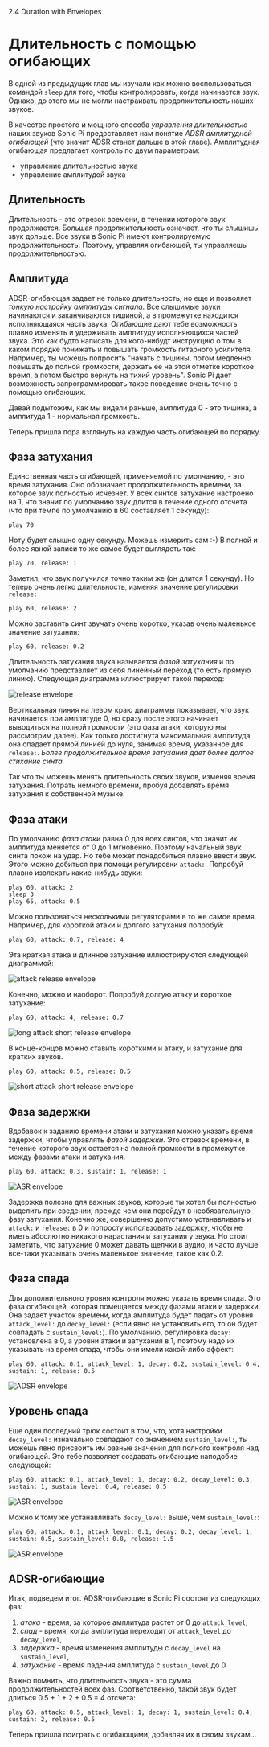 2.4 Duration with Envelopes

# Длительность с помощью огибающих

В одной из предыдущих глав мы изучали как можно воспользоваться командой `sleep`
для того, чтобы контролировать, когда начинается звук. Однако, до этого мы не
могли настраивать продолжительность наших звуков.

В качестве простого и мощного способа *управления длительностью* наших звуков
Sonic Pi предоставляет нам понятие *ADSR амплитудной огибающей* (что значит ADSR
станет дальше в этой главе). Амплитудная огибающая предлагает контроль по двум
параметрам:

* управление длительностью звука
* управление амплитудой звука

## Длительность

Длительность - это отрезок времени, в течении которого звук продолжается. Большая
продолжительность означает, что ты слышишь звук дольше. Все звуки в Sonic Pi
имеют контролируемую продолжительность. Поэтому, управляя огибающей, ты управляешь
продолжительностью.

## Амплитуда

ADSR-огибающая задает не только длительность, но еще и позволяет *тонкую настройку
амплитуды сигнала*. Все слышимые звуки начинаются и заканчиваются тишиной, а в
промежутке находится исполняющаяся часть звука. Огибающие дают тебе возможность
плавно изменять и удерживать амплитуду исполняющихся частей звука. Это как будто
написать для кого-нибудт инструкцию о том в каком порядке понижать и повышать
громкость гитарного усилителя. Например, ты можешь попросить "начать с тишины,
потом медленно повышать до полной громкости, держать ее на этой отметке короткое
время, а потом быстро вернуть на тихий уровень". Sonic Pi дает возможность
запрограммировать такое поведение очень точно с помощью огибающих.

Давай подытожим, как мы видели раньше, амплитуда 0 - это тишина, а амплитуда 1 -
нормальная громкость.

Теперь пришла пора взглянуть на каждую часть огибающей по порядку.

## Фаза затухания

Единственная часть огибающей, применяемой по умолчанию, - это время затухания.
Оно обозначает продолжительность времени, за которое звук полностью исчезнет. У
всех синтов затухание настроено на 1, что значит по умолчанию звук длится в течение
одного отсчета (что при темпе по умолчанию в 60 составляет 1 секунду):

```
play 70
```

Ноту будет слышно одну секунду. Можешь измерить сам :-) В полной и более явной
записи то же самое будет выглядеть так:

```
play 70, release: 1
```

Заметил, что звук получился точно таким же (он длится 1 секунду). Но теперь очень
легко длительность, изменяя значение регулировки `release:`

```
play 60, release: 2
```

Можно заставить синт звучать очень коротко, указав очень маленькое значение
затухания:

```
play 60, release: 0.2
```

Длительность затухания звука называется *фазой затухания* и по умолчанию
представляет из себя линейный переход (то есть прямую линию). Следующая диаграмма
иллюстрирует такой переход:

![release envelope](../images/tutorial/env-release.png)

Вертикальная линия на левом краю диаграммы показывает, что звук начинается при
амплитуде 0, но сразу после этого начинает выводиться на полной громкости (это
фаза атаки, которую мы рассмотрим далее). Как только достигнута максимальная
амплитуда, она спадает прямой линией до нуля, занимая время, указанное для `release:`.
*Более продолжительное время затухания дает более долгое стихание синта.*

Так что ты можешь менять длительность своих звуков, изменяя время затухания.
Потрать немного времени, пробуя добавлять время затухания к собственной музыке.

## Фаза атаки

По умолчанию *фаза атаки* равна 0 для всех синтов, что значит их амплитуда меняется
от 0 до 1 мгновенно. Поэтому начальный звук синта похож на удар. Но тебе может
понадобиться плавно ввести звук. Этого можно добиться при помощи регулировки
`attack:`. Попробуй плавно извлекать какие-нибудь звуки:

```
play 60, attack: 2
sleep 3
play 65, attack: 0.5
```

Можно пользоваться несколькими регуляторами в то же самое время. Например, для
короткой атаки и долгого затухания попробуй:

```
play 60, attack: 0.7, release: 4
```

Эта краткая атака и длинное затухание иллюстрируются следующей диаграммой:

![attack release envelope](../images/tutorial/env-attack-release.png)

Конечно, можно и наоборот. Попробуй долгую атаку и короткое затухание:

```
play 60, attack: 4, release: 0.7
```

![long attack short release envelope](../images/tutorial/env-long-attack-short-release.png)

В конце-концов можно ставить короткими и атаку, и затухание для кратких звуков.

```
play 60, attack: 0.5, release: 0.5
```

![short attack short release envelope](../images/tutorial/env-short-attack-short-release.png)

## Фаза задержки

Вдобавок к заданию времени атаки и затухания можно указать время задержки, чтобы
управлять *фазой задержки*. Это отрезок времени, в течение которого звук остается
на полной громкости в промежутке между фазами атаки и затухания.

```
play 60, attack: 0.3, sustain: 1, release: 1
```

![ASR envelope](../images/tutorial/env-attack-sustain-release.png)

Задержка полезна для важных звуков, которые ты хотел бы полностью выделить при
сведении, прежде чем они перейдут в необязательную фазу затухания. Конечно же,
совершенно допустимо устанавливать и `attack:` и `release:` в 0 и попросту
использовать задержку, чтобы не иметь абсолютно никакого нарастания и затухания
у звука. Но стоит заметить, что затухание 0 может давать щелчки в аудио, и часто
лучше все-таки указывать очень маленькое значение, такое как 0.2.

## Фаза спада

Для дополнительного уровня контроля можно указать время спада. Это фаза огибающей,
которая помещается между фазами атаки и задержки. Она задает участок времени, когда
амплитуда будет падать от уровня `attack_level:` до `decay_level:` (если явно не
установить его, то он будет совпадать с `sustain_level:`). По умолчанию, регулировка
`decay:` установлена в 0, а уровни атаки и затухания в 1, поэтому надо их указывать
на время спада, чтобы они имели какой-либо эффект:

```
play 60, attack: 0.1, attack_level: 1, decay: 0.2, sustain_level: 0.4, sustain: 1, release: 0.5
```

![ADSR envelope](../images/tutorial/env-attack-decay-sustain-release.png)


## Уровень спада

Еще один последний трюк состоит в том, что, хотя настройки `decay_level:` изначально
совпадают со значением `sustain_level:`, ты можешь явно присвоить им разные значения
для полного контроля над огибающей. Это тебе позволяет создавать огибающие наподобие
следующей:

```
play 60, attack: 0.1, attack_level: 1, decay: 0.2, decay_level: 0.3, sustain: 1, sustain_level: 0.4, release: 0.5
```

![ASR envelope](../images/tutorial/env-decay-level.png)

Можно к тому же устанавливать `decay_level:` выше, чем `sustain_level:`:

```
play 60, attack: 0.1, attack_level: 0.1, decay: 0.2, decay_level: 1, sustain: 0.5, sustain_level: 0.8, release: 1.5
```

![ASR envelope](../images/tutorial/env-decay-level-2.png)

## ADSR-огибающие

Итак, подведем итог. ADSR-огибающие в Sonic Pi состоят из следующих фаз:

1. *атака* - время, за которое амплитуда растет от 0 до `attack_level`,
2. *спад* - время, когда амплитуда переходит от `attack_level` до `decay_level`,
3. *задержка* - время изменения амплитуды с `decay_level` на `sustain_level`,
4. *затухание* - время падения амплитуда с `sustain_level` до 0

Важно помнить, что длительность звука - это сумма продолжительностей всех фаз.
Соответственно, такой звук будет длиться 0.5 + 1 + 2 + 0.5 = 4 отсчета:

```
play 60, attack: 0.5, attack_level: 1, decay: 1, sustain_level: 0.4, sustain: 2, release: 0.5
```

Теперь пришла поиграть с огибающими, добавляя их в своим звукам...
